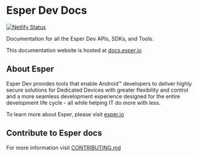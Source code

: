 # Esper Dev Docs

[![Netlify Status](https://api.netlify.com/api/v1/badges/8afd188c-9877-4800-bb4d-ac07aee15800/deploy-status)](https://app.netlify.com/sites/esper-docs/deploys)


Documentation for all the Esper Dev APIs, SDKs, and Tools.

This documentation website is hosted at [docs.esper.io](https://docs.esper.io)

## About Esper

Esper Dev provides tools that enable Android™ developers to deliver highly secure solutions for Dedicated Devices with greater flexibility and control and a more seamless development experience designed for the entire development life cycle - all while helping IT do more with less.

To learn more about Esper, please visit [esper.io](https://esper.io)

## Contribute to Esper docs

For more information visit [CONTRIBUTING.md](./CONTRIBUTING.md)